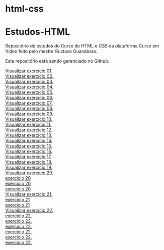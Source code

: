 # html-css
# Estudos-HTML

Repositório de estudos do Curso de HTML e CSS da plataforma Curso em Video feito pelo mestre Gustavo Guanabara.

Este repositório está sendo gerenciado no Github.

<a href="https://miguelsantosdev.github.io/Estudos-HTML/Exercicios CeV/ex001/indexCeV.html">Visualizar exercício 01.</a>
<br>
<a href="https://miguelsantosdev.github.io/Estudos-HTML/Exercicios%20CeV/ex002/indexcev002.html">Visualizar exercício 02.</a>
<br>
<a href="https://miguelsantosdev.github.io/Estudos-HTML/Exercicios CeV/ex003/ex003cev.html">Visualizar exercício 03.</a>
<br>
<a href="https://miguelsantosdev.github.io/Estudos-HTML/Exercicios CeV/ex004/ex004cev.html">Visualizar exercício 04.</a>
<br>
<a href="https://miguelsantosdev.github.io/Estudos-HTML/Exercicios CeV/ex006/ex006cev.html">Visualizar exercício 05.</a>
<br>
<a href="https://miguelsantosdev.github.io/Estudos-HTML/Exercicios CeV/ex007/ex007cev.html">Visualizar exercício 06.</a>
<br>
<a href="https://miguelsantosdev.github.io/Estudos-HTML/Exercicios CeV/ex008/ex008cev.html">Visualizar exercício 07.</a>
<br>
<a href="https://miguelsantosdev.github.io/Estudos-HTML/Exercicios CeV/ex009/ex009cev.html">Visualizar exercício 08.</a>
<br>
<a href="https://miguelsantosdev.github.io/Estudos-HTML/Exercicios CeV/ex010/ex010cev.html">Visualizar exercício 09.</a>
<br>
<a href="https://miguelsantosdev.github.io/Estudos-HTML/Exercicios CeV/ex011/ex011cev.html">Visualizar exercício 10.</a>
<br>
<a href="https://miguelsantosdev.github.io/Estudos-HTML/Exercicios CeV/ex012/ex012.html">Visualizar exercicio 11.</a>
<br>
<a href="https://miguelsantosdev.github.io/Estudos-HTML/Exercicios CeV/ex012/ex012.html">Visualizar exercicio 12.</a>
<br>
<a href="https://miguelsantosdev.github.io/Estudos-HTML/Exercicios CeV/ex013/ex013cev.html">Visualizar exercicio 13.</a>
<br>
<a href="https://miguelsantosdev.github.io/Estudos-HTML/Exercicios CeV/ex014/ex014cev.html">Visualizar exercicio 14.</a>
<br>
<a href="https://miguelsantosdev.github.io/Estudos-HTML/Exercicios CeV/ex015/ex015cev.html">Visualizar exercicio 15.</a>
<br>
<a href="https://miguelsantosdev.github.io/Estudos-HTML/Exercicios CeV/ex016/ex016cev.html">Visualizar exercicio 16.</a>
<br>
<a href="https://miguelsantosdev.github.io/Estudos-HTML/Exercicios CeV/ex019/ex019cev.html">Visualizar exercicio 17.</a>
<br>
<a href="https://miguelsantosdev.github.io/Estudos-HTML/Exercicios CeV/ex020/ex020cev.html">Visualizar exercicio 18.</a>
<br>
<a href="https://miguelsantosdev.github.io/Estudos-HTML/Exercicios CeV/ex021/ex021cev.html">Visualizar exercicio 19.</a>
<br>
<a href="https://miguelsantosdev.github.io/Estudos-HTML/Exercicios CeV/ex020/ex020cev.html">Visualizar exercicio 20.</a>
<br>
<a href="https://miguelsantosdev.github.io/Estudos-HTML/Exercicios CeV/ex020/hover.html">exercicio 20</a>
<br>
<a href="https://miguelsantosdev.github.io/Estudos-HTML/Exercicios CeV/ex020/links.html">exercicio 20</a>
<br>
<a href="https://miguelsantosdev.github.io/Estudos-HTML/Exercicios CeV/ex020/style.css">exercicio 20</a>
<br>
<a href="https://miguelsantosdev.github.io/Estudos-HTML/Exercicios CeV/ex021/ex021cev.html">Visualizar exercicio 21.</a>
<br>
<a href="https://miguelsantosdev.github.io/Estudos-HTML/Exercicios CeV/ex021/caixa02cev.html">exercicio 21</a>
<br>
<a href="https://miguelsantosdev.github.io/Estudos-HTML/Exercicios CeV/ex021/caixa03cev.html">exercicio 21</a>
<br>
<a href="https://miguelsantosdev.github.io/Estudos-HTML/Exercicios CeV/ex022/imagens/fundo001.html">Visualizar exercicio 22.</a>
<br>
<a href="https://miguelsantosdev.github.io/Estudos-HTML/Exercicios CeV/ex022/imagens/fundo002.html">exercicio 22.</a>
<br>
<a href="https://miguelsantosdev.github.io/Estudos-HTML/Exercicios CeV/ex022/imagens/fundo003.html">exercicio 22.</a>
<br>
<a href="https://miguelsantosdev.github.io/Estudos-HTML/Exercicios CeV/ex022/imagens/fundo004.html">exercicio 22.</a>
<br>
<a href="https://miguelsantosdev.github.io/Estudos-HTML/Exercicios CeV/ex022/imagens/fundo005.html">exercicio 22.</a>
<br>
<a href="https://miguelsantosdev.github.io/Estudos-HTML/Exercicios CeV/ex022/imagens/fundo006.html">exercicio 22.</a>
<br>
<a href="https://miguelsantosdev.github.io/Estudos-HTML/Exercicios CeV/ex022/imagens/fundo007.html">exercicio 22.</a>
<br>



